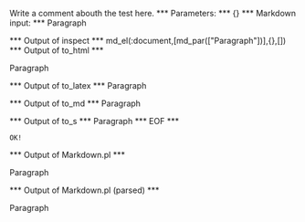 Write a comment abouth the test here.
*** Parameters: ***
{}
*** Markdown input: ***
Paragraph

*** Output of inspect ***
md_el(:document,[md_par(["Paragraph"])],{},[])
*** Output of to_html ***

<p>Paragraph</p>

*** Output of to_latex ***
Paragraph


*** Output of to_md ***
Paragraph


*** Output of to_s ***
Paragraph
*** EOF ***



	OK!



*** Output of Markdown.pl ***
<p>Paragraph</p>

*** Output of Markdown.pl (parsed) ***
<p>Paragraph</p
 >